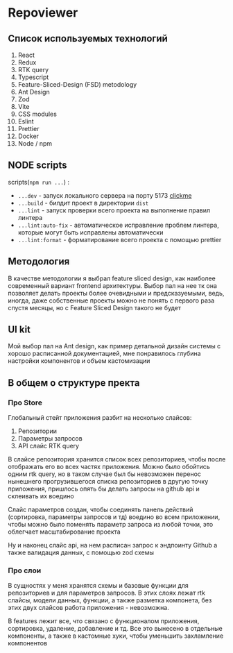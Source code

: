 # Repoviewer

## Список используемых технологий
1. React
2. Redux
3. RTK query
4. Typescript
5. Feature-Sliced-Design (FSD) metodology
6. Ant Design
7. Zod
8. Vite
9. CSS modules
10. Eslint
11. Prettier
12. Docker
13. Node / npm

## NODE scripts

scripts(`npm run ...`) :
- `...dev` - запуск локального сервера на порту 5173 [clickme](http://localhost:5173)
- `...build` - билдит проект в директории `dist`
- `...lint` - запуск проверки всего проекта на выполнение правил линтера
- `...lint:auto-fix` - автоматическое исправление проблем линтера, которые могут быть исправлены автоматически
- `...lint:format` - форматирование всего проекта с помощью prettier

## Методология 
В качестве методологии я выбрал feature sliced design, как наиболее современный вариант frontend архитектуры. Выбор пал на нее тк она позволяет делать проекты более очевидными и предсказуемыми, ведь, иногда, даже собственные проекты можно не понять с первого раза спустя месяцы, но c Feature Sliced Design такого не будет


## UI kit
Мой выбор пал на Ant design, как пример детальной дизайн системы с хорошо расписанной документацией, мне понравилось глубина настройки компонентов и объем кастомизации

## В общем о структуре пректа

### Про Store 
Глобальный стейт приложения разбит на несколько слайсов:
1. Репозитории
2. Параметры запросов
3. API слайс RTK query

В слайсе репозитория хранится список всех репозиториев, чтобы после отображать его во всех частях приложения. Можно было обойтись одним rtk query, но в таком случае был бы невозможен перенос нынешнего прогрузившегося списка репозиториев в другую точку приложения, пришлось опять бы делать запросы на github api и склеивать их воедино

Слайс параметров создан, чтобы соединять панель действий (сортировка, параметры запросов и тд) воедино во всем приложении, чтобы можно было поменять параметр запроса из любой точки, это облегчает масштабирование проекта

Ну и наконец слайс api, на нем расписан запрос к эндпоинту Github а также валидация данных, с помощью zod схемы

### Про слои
В сущностях у меня хранятся схемы и базовые функции для репозиториев и для параметров запросов. В этих слоях лежат rtk слайсы, модели данных, функции, а также разметка компонета, без этих двух слайсов работа приложения - невозможна.

В features лежит все, что связано с функционалом приложения, сортировка, удаление, добавление и тд. Все это вынесено в отдельные компоненты, а также в кастомные хуки, чтобы уменьшить захламление компонентов


